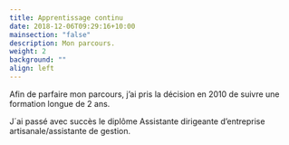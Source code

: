 ```yaml
---
title: Apprentissage continu
date: 2018-12-06T09:29:16+10:00
mainsection: "false"
description: Mon parcours.
weight: 2
background: ""
align: left
---
```

Afin de parfaire mon parcours, j’ai pris la décision en 2010 de suivre une formation longue de 2 ans.

J´ai passé avec succès le diplôme Assistante dirigeante d’entreprise artisanale/assistante de gestion.